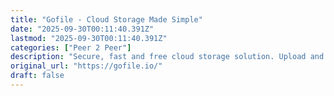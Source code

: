 ```yaml
---
title: "Gofile - Cloud Storage Made Simple"
date: "2025-09-30T00:11:40.391Z"
lastmod: "2025-09-30T00:11:40.391Z"
categories: ["Peer 2 Peer"]
description: "Secure, fast and free cloud storage solution. Upload and share files instantly with Gofile's simple cloud storage platform."
original_url: "https://gofile.io/"
draft: false
---
```

